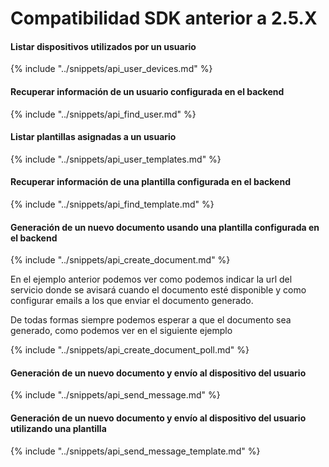 # Compatibilidad SDK anterior a 2.5.X

#### Listar dispositivos utilizados por un usuario

{% include "../snippets/api_user_devices.md" %}

#### Recuperar información de un usuario configurada en el backend

{% include "../snippets/api_find_user.md" %}

#### Listar plantillas asignadas a un usuario

{% include "../snippets/api_user_templates.md" %}

#### Recuperar información de una plantilla configurada en el backend

{% include "../snippets/api_find_template.md" %}

#### Generación de un nuevo documento usando una plantilla configurada en el backend

{% include "../snippets/api_create_document.md" %}

En el ejemplo anterior podemos ver como podemos indicar la url del servicio donde se avisará cuando el documento esté disponible y como configurar emails a los que enviar el documento generado.

De todas formas siempre podemos esperar a que el documento sea generado, como podemos ver en el siguiente ejemplo

{% include "../snippets/api_create_document_poll.md" %}

#### Generación de un nuevo documento y envío al dispositivo del usuario

{% include "../snippets/api_send_message.md" %}

#### Generación de un nuevo documento y envío al dispositivo del usuario utilizando una plantilla

{% include "../snippets/api_send_message_template.md" %}